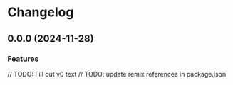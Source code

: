 # Changelog

## 0.0.0 (2024-11-28)

### Features

// TODO: Fill out v0 text
// TODO: update remix references in package.json